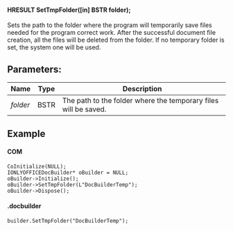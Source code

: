 #### HRESULT SetTmpFolder(\[in] BSTR folder);

Sets the path to the folder where the program will temporarily save files needed for the program correct work. After the successful document file creation, all the files will be deleted from the folder. If no temporary folder is set, the system one will be used.

## Parameters:

| Name     | Type | Description                                                     |
| -------- | ---- | --------------------------------------------------------------- |
| *folder* | BSTR | The path to the folder where the temporary files will be saved. |

## Example

#### COM

```
CoInitialize(NULL);
IONLYOFFICEDocBuilder* oBuilder = NULL;
oBuilder->Initialize();
oBuilder->SetTmpFolder(L"DocBuilderTemp");
oBuilder->Dispose();
```

#### .docbuilder

```
builder.SetTmpFolder("DocBuilderTemp");
```
